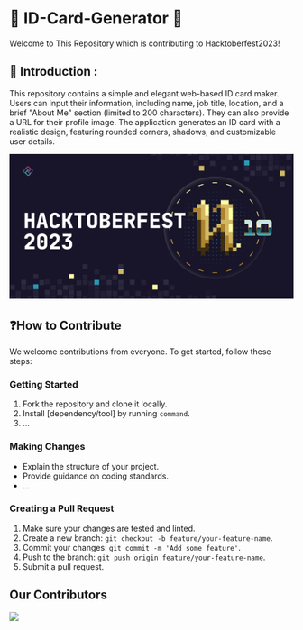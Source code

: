 # 🪪 ID-Card-Generator 🪪
Welcome to This Repository which is contributing to Hacktoberfest2023!

## 📌 Introduction :
This repository contains a simple and elegant web-based ID card maker. Users can input their information, including name, job title, location, and a brief "About Me" section (limited to 200 characters). They can also provide a URL for their profile image. The application generates an ID card with a realistic design, featuring rounded corners, shadows, and customizable user details. 

<p align="center">
    <img width="1000" src="./assets/1.png" alt="banner">
</p>



## ❓How to Contribute

We welcome contributions from everyone. To get started, follow these steps:

### Getting Started

1. Fork the repository and clone it locally.
2. Install [dependency/tool] by running `command`.
3. ...

### Making Changes

- Explain the structure of your project.
- Provide guidance on coding standards.
- ...

### Creating a Pull Request

1. Make sure your changes are tested and linted.
2. Create a new branch: `git checkout -b feature/your-feature-name`.
3. Commit your changes: `git commit -m 'Add some feature'`.
4. Push to the branch: `git push origin feature/your-feature-name`.
5. Submit a pull request.

## Our Contributors
<a href="https://github.com/RahulBRB/ID-Card-Generator/graphs/contributors">
  <img src="https://contrib.rocks/image?repo=RahulBRB/ID-Card-Generator" />
</a>
